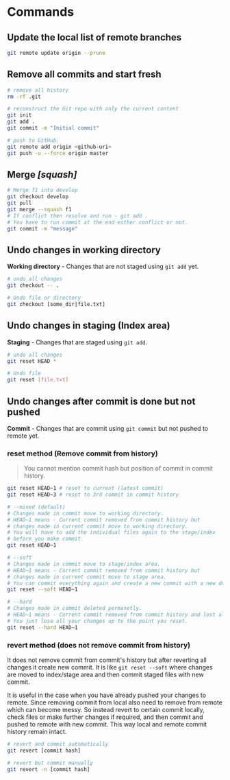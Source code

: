 # Commands

## Update the local list of remote branches

```bash
git remote update origin --prune
```

## Remove all commits and start fresh

```bash
# remove all history
rm -rf .git

# reconstruct the Git repo with only the current content
git init
git add .
git commit -m "Initial commit"

# push to GitHub.
git remote add origin <github-uri>
git push -u --force origin master
```

## Merge _[squash]_

```bash
# Merge f1 into develop
git checkout develop
git pull
git merge --squash f1
# If conflict then resolve and run - git add .
# You have to run commit at the end either conflict or not.
git commit -m "message"
```

## Undo changes in working directory

**Working directory** - Changes that are not staged using `git add` yet.

```bash
# undo all changes
git checkout -- .

# Undo file or directory
git checkout [some_dir|file.txt]
```

## Undo changes in staging (Index area)

**Staging** - Changes that are staged using `git add`.

```bash
# undo all changes
git reset HEAD *

# Undo file
git reset [file.txt]
```

## Undo changes after commit is done but not pushed

**Commit** - Changes that are commit using `git commit` but not pushed to remote yet.

### reset method (Remove commit from history)

> You cannot mention commit hash but position of commit in commit history.

```bash
git reset HEAD~1 # reset to current (latest commit)
git reset HEAD~3 # reset to 3rd commit in commit history

# --mixed (default)
# Changes made in commit move to working directory.
# HEAD~1 means - Current commit removed from commit history but
# changes made in current commit move to working directory.
# You will have to add the individual files again to the stage/index
# before you make commit.
git reset HEAD~1

# --soft
# Changes made in commit move to stage/index area.
# HEAD~1 means - Current commit removed from commit history but
# changes made in current commit move to stage area.
# You can commit everything again and create a new commit with a new description.
git reset --soft HEAD~1

# --hard
# Changes made in commit deleted permanetly.
# HEAD~1 means - Current commit removed from commit history and lost all changes.
# You just lose all your changes up to the point you reset.
git reset --hard HEAD~1
```

### revert method (does not remove commit from history)

It does not remove commit from commit's history but after reverting all changes it create new commit. It is like `git reset --soft` where changes are moved to index/stage area and then commit staged files with new commit.

It is useful in the case when you have already pushed your changes to remote. Since removing commit from local also need to remove from remote which can become messy. So instead revert to certain commit locally, check files or make further changes if required, and then commit and pushed to remote with new commit. This way local and remote commit history remain intact.

```bash
# revert and commit automatically
git revert [commit hash]

# revert but commit manually
git revert -n [commit hash]
```
